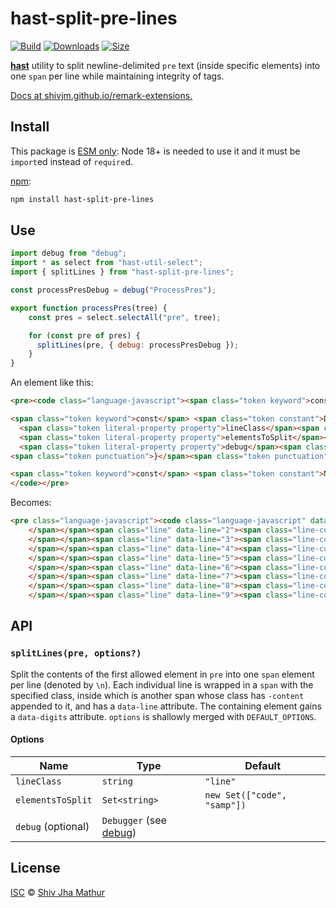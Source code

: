 # hast-split-pre-lines

[![Build][test-badge]][build]
[![Downloads][downloads-badge]][downloads]
[![Size][size-badge]][size]

**[hast][]** utility to split newline-delimited `pre` text (inside specific elements) into one `span` per line while maintaining integrity of tags.

[Docs at shivjm.github.io/remark-extensions.](https://shivjm.github.io/remark-extensions/modules/hast_split_pre_lines.html)

## Install

This package is [ESM only](https://gist.github.com/sindresorhus/a39789f98801d908bbc7ff3ecc99d99c):
Node 18+ is needed to use it and it must be `import`ed instead of `require`d.

[npm][]:

```sh
npm install hast-split-pre-lines
```

## Use

```javascript
import debug from "debug";
import * as select from "hast-util-select";
import { splitLines } from "hast-split-pre-lines";

const processPresDebug = debug("ProcessPres");

export function processPres(tree) {
    const pres = select.selectAll("pre", tree);

    for (const pre of pres) {
      splitLines(pre, { debug: processPresDebug });
    }
}
```

An element like this:

```html
<pre><code class="language-javascript"><span class="token keyword">const</span> <span class="token constant">DEFAULT_LINE_CLASS</span> <span class="token operator">=</span> <span class="token string">"line"</span><span class="token punctuation">;</span>

<span class="token keyword">const</span> <span class="token constant">DEFAULT_OPTIONS</span><span class="token operator">:</span> Readonly<span class="token operator">&lt;</span>Options<span class="token operator">&gt;</span> <span class="token operator">=</span> Object<span class="token punctuation">.</span><span class="token function">freeze</span><span class="token punctuation">(</span><span class="token punctuation">{</span>
  <span class="token literal-property property">lineClass</span><span class="token operator">:</span> <span class="token constant">DEFAULT_LINE_CLASS</span><span class="token punctuation">,</span>
  <span class="token literal-property property">elementsToSplit</span><span class="token operator">:</span> <span class="token constant">DEFAULT_ELEMENTS_TO_SPLIT</span><span class="token punctuation">,</span>
  <span class="token literal-property property">debug</span><span class="token operator">:</span> <span class="token keyword">undefined</span><span class="token punctuation">,</span>
<span class="token punctuation">}</span><span class="token punctuation">)</span><span class="token punctuation">;</span>

<span class="token keyword">const</span> <span class="token constant">NEWLINE_RE</span> <span class="token operator">=</span> <span class="token regex"><span class="token regex-delimiter">/</span><span class="token regex-source language-regex">\n</span><span class="token regex-delimiter">/</span></span><span class="token punctuation">;</span>
</code></pre>
```

Becomes:

```html
<pre class="language-javascript"><code class="language-javascript" data-digits="1"><span class="line" data-line="1"><span class="line-content"><span class="token keyword">const</span> <span class="token constant">DEFAULT_LINE_CLASS</span> <span class="token operator">=</span> <span class="token string">"line"</span><span class="token punctuation">;</span>
    </span></span><span class="line" data-line="2"><span class="line-content">
    </span></span><span class="line" data-line="3"><span class="line-content"><span class="token keyword">const</span> <span class="token constant">DEFAULT_OPTIONS</span><span class="token operator">:</span> <span class="token maybe-class-name">Readonly</span><span class="token operator">&#x3C;</span><span class="token maybe-class-name">Options</span><span class="token operator">></span> <span class="token operator">=</span> <span class="token known-class-name class-name">Object</span><span class="token punctuation">.</span><span class="token method function property-access">freeze</span><span class="token punctuation">(</span><span class="token punctuation">{</span>
    </span></span><span class="line" data-line="4"><span class="line-content">  <span class="token literal-property property">lineClass</span><span class="token operator">:</span> <span class="token constant">DEFAULT_LINE_CLASS</span><span class="token punctuation">,</span>
    </span></span><span class="line" data-line="5"><span class="line-content">  <span class="token literal-property property">elementsToSplit</span><span class="token operator">:</span> <span class="token constant">DEFAULT_ELEMENTS_TO_SPLIT</span><span class="token punctuation">,</span>
    </span></span><span class="line" data-line="6"><span class="line-content">  <span class="token literal-property property">debug</span><span class="token operator">:</span> <span class="token keyword nil">undefined</span><span class="token punctuation">,</span>
    </span></span><span class="line" data-line="7"><span class="line-content"><span class="token punctuation">}</span><span class="token punctuation">)</span><span class="token punctuation">;</span>
    </span></span><span class="line" data-line="8"><span class="line-content">
    </span></span><span class="line" data-line="9"><span class="line-content"><span class="token keyword">const</span> <span class="token constant">NEWLINE_RE</span> <span class="token operator">=</span> <span class="token regex"><span class="token regex-delimiter">/</span><span class="token regex-source language-regex">\n</span><span class="token regex-delimiter">/</span></span><span class="token punctuation">;</span></span></span></code></pre>
```

## API

### `splitLines(pre, options?)`

Split the contents of the first allowed element in `pre` into one `span` element per line (denoted by `\n`). Each individual line is wrapped in a `span` with the specified class, inside which is another span whose class has `-content` appended to it, and has a `data-line` attribute. The containing element gains a `data-digits` attribute. `options` is shallowly merged with `DEFAULT_OPTIONS`.

#### Options

| Name               | Type                                                          | Default                     |
|--------------------|---------------------------------------------------------------|-----------------------------|
| `lineClass`        | `string`                                                      | `"line"`                    |
| `elementsToSplit`  | `Set<string>`                                                 | `new Set(["code", "samp"])` |
| `debug` (optional) | `Debugger` (see [debug](https://www.npmjs.com/package/debug)) |                             |

## License

[ISC][LICENSE] © [Shiv Jha Mathur][author]

[test-badge]: https://github.com/shivjm/remark-extensions/actions/workflows/test.yml/badge.svg

[build]: https://github.com/shivjm/remark-extensions/actions

[downloads-badge]: https://img.shields.io/npm/dm/hast-split-pre-lines.svg

[downloads]: https://www.npmjs.com/package/hast-split-pre-lines

[size-badge]: https://img.shields.io/bundlephobia/minzip/hast-split-pre-lines.svg

[size]: https://bundlephobia.com/result?p=hast-split-pre-lines

[hast]: https://github.com/syntax-tree/hast

[remark]: https://github.com/remarkjs/remark

[npm]: https://docs.npmjs.com/cli/install

[license]: ../../license

[author]: https://github.com/shivjm/

